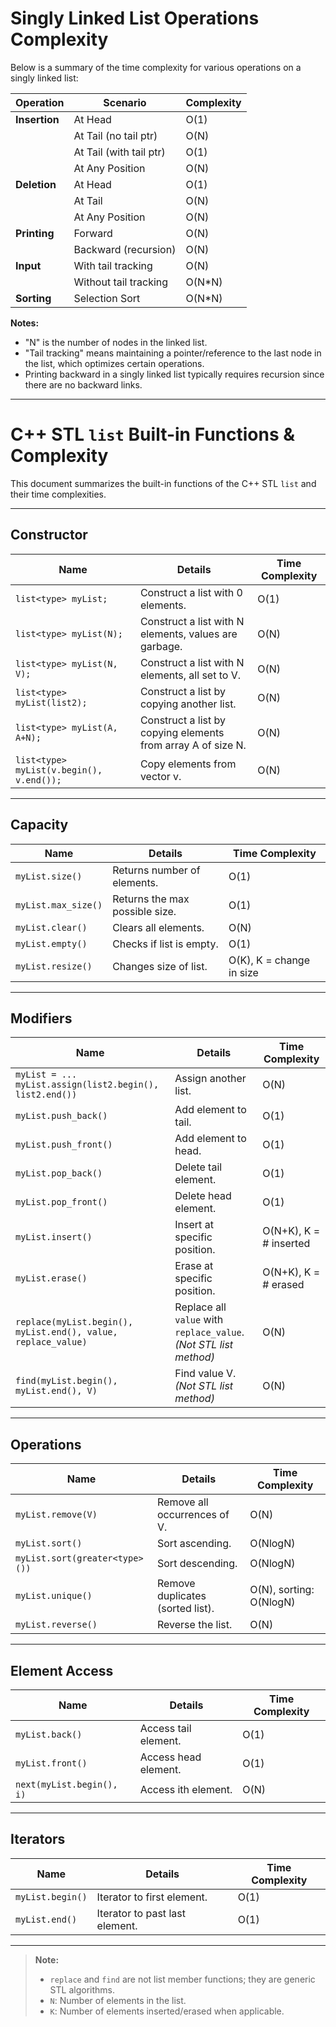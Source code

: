 # Singly Linked List Operations Complexity

Below is a summary of the time complexity for various operations on a singly linked list:

| Operation            | Scenario                | Complexity                       |
|----------------------|-------------------------|----------------------------------|
| **Insertion**        | At Head                 | O(1)                             |
|                      | At Tail (no tail ptr)   | O(N)                             |
|                      | At Tail (with tail ptr) | O(1)                             |
|                      | At Any Position         | O(N)                             |
| **Deletion**         | At Head                 | O(1)                             |
|                      | At Tail                 | O(N)                             |
|                      | At Any Position         | O(N)                             |
| **Printing**         | Forward                 | O(N)                             |
|                      | Backward (recursion)    | O(N)                             |
| **Input**            | With tail tracking      | O(N)                             |
|                      | Without tail tracking   | O(N*N)                           |
| **Sorting**          | Selection Sort          | O(N*N)                           |

**Notes:**
- "N" is the number of nodes in the linked list.
- "Tail tracking" means maintaining a pointer/reference to the last node in the list, which optimizes certain operations.
- Printing backward in a singly linked list typically requires recursion since there are no backward links.

---



# C++ STL `list` Built-in Functions & Complexity

This document summarizes the built-in functions of the C++ STL `list` and their time complexities.

---

## **Constructor**

| Name | Details | Time Complexity |
|------|---------|----------------|
| `list<type> myList;` | Construct a list with 0 elements. | O(1) |
| `list<type> myList(N);` | Construct a list with N elements, values are garbage. | O(N) |
| `list<type> myList(N, V);` | Construct a list with N elements, all set to V. | O(N) |
| `list<type> myList(list2);` | Construct a list by copying another list. | O(N) |
| `list<type> myList(A, A+N);` | Construct a list by copying elements from array A of size N. | O(N) |
| `list<type> myList(v.begin(), v.end());` | Copy elements from vector v. | O(N) |

---

## **Capacity**

| Name | Details | Time Complexity |
|------|---------|----------------|
| `myList.size()` | Returns number of elements. | O(1) |
| `myList.max_size()` | Returns the max possible size. | O(1) |
| `myList.clear()` | Clears all elements. | O(N) |
| `myList.empty()` | Checks if list is empty. | O(1) |
| `myList.resize()` | Changes size of list. | O(K), K = change in size |

---

## **Modifiers**

| Name | Details | Time Complexity |
|------|---------|----------------|
| `myList = ...`<br>`myList.assign(list2.begin(), list2.end())` | Assign another list. | O(N) |
| `myList.push_back()` | Add element to tail. | O(1) |
| `myList.push_front()` | Add element to head. | O(1) |
| `myList.pop_back()` | Delete tail element. | O(1) |
| `myList.pop_front()` | Delete head element. | O(1) |
| `myList.insert()` | Insert at specific position. | O(N+K), K = # inserted |
| `myList.erase()` | Erase at specific position. | O(N+K), K = # erased |
| `replace(myList.begin(), myList.end(), value, replace_value)` | Replace all `value` with `replace_value`. *(Not STL list method)* | O(N) |
| `find(myList.begin(), myList.end(), V)` | Find value V. *(Not STL list method)* | O(N) |

---

## **Operations**

| Name | Details | Time Complexity |
|------|---------|----------------|
| `myList.remove(V)` | Remove all occurrences of V. | O(N) |
| `myList.sort()` | Sort ascending. | O(NlogN) |
| `myList.sort(greater<type>())` | Sort descending. | O(NlogN) |
| `myList.unique()` | Remove duplicates (sorted list). | O(N), sorting: O(NlogN) |
| `myList.reverse()` | Reverse the list. | O(N) |

---

## **Element Access**

| Name | Details | Time Complexity |
|------|---------|----------------|
| `myList.back()` | Access tail element. | O(1) |
| `myList.front()` | Access head element. | O(1) |
| `next(myList.begin(), i)` | Access ith element. | O(N) |

---

## **Iterators**

| Name | Details | Time Complexity |
|------|---------|----------------|
| `myList.begin()` | Iterator to first element. | O(1) |
| `myList.end()` | Iterator to past last element. | O(1) |

---

> **Note:**  
> - `replace` and `find` are not list member functions; they are generic STL algorithms.
> - `N`: Number of elements in the list.  
> - `K`: Number of elements inserted/erased when applicable.
